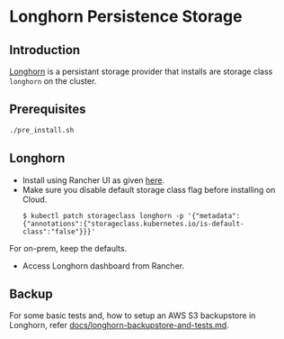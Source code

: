 # Longhorn Persistence Storage

## Introduction
[Longhorn](https://longhorn.io) is a persistant storage provider that installs are storage class `longhorn` on the cluster.

## Prerequisites
```sh
./pre_install.sh
```

## Longhorn
* Install using Rancher UI as given [here](https://longhorn.io/docs/latest/deploy/install/install-with-rancher/).
* Make sure you disable default storage class flag before installing on Cloud.
	```
	$ kubectl patch storageclass longhorn -p '{"metadata": {"annotations":{"storageclass.kubernetes.io/is-default-class":"false"}}}'
	```
For on-prem, keep the defaults.
* Access Longhorn dashboard from Rancher.

## Backup
For some basic tests and, how to setup an AWS S3 backupstore in Longhorn, refer [docs/longhorn-backupstore-and-tests.md](../../docs/longhorn-backupstore-and-tests.md).
